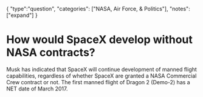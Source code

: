 {
    "type":"question",
    "categories": ["NASA, Air Force, & Politics"],
    "notes": ["expand"]
}

# How would SpaceX develop without NASA contracts?

Musk has indicated that SpaceX will continue development of manned flight capabilities, regardless of whether SpaceX are granted a NASA Commercial Crew contract or not. The first manned flight of Dragon 2 (Demo-2) has a NET date of March 2017.
